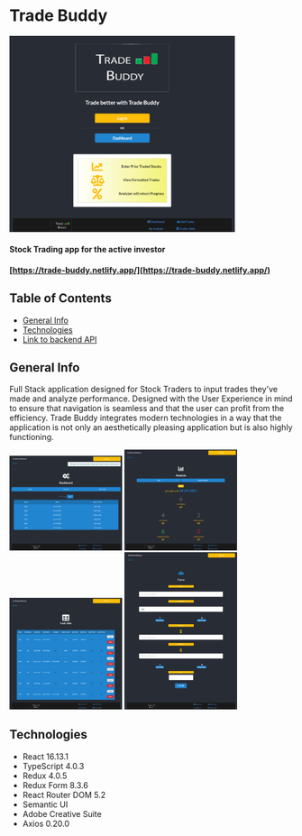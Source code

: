 # Trade Buddy

<img src="https://github.com/michael-williamson/trade_buddy_ts/blob/main/demoPics/trade-buddy-frontpage.png" width="400">

#### Stock Trading app for the active investor

#### [https://trade-buddy.netlify.app/](https://trade-buddy.netlify.app/)

## Table of Contents

- [General Info](#general-info)
- [Technologies](#technologies)
- [Link to backend API](https://github.com/michael-williamson/)

## General Info

Full Stack application designed for Stock Traders to input trades they've made and analyze performance. Designed with the User Experience in mind to ensure that navigation is
seamless and that the user can profit from the efficiency. Trade Buddy integrates modern technologies in a way that the application is not only an aesthetically pleasing application but is also highly functioning.

<img src="https://github.com/michael-williamson/trade_buddy_ts/blob/main/demoPics/trade-buddy-dashboard.png" width="200">
<img src="https://github.com/michael-williamson/trade_buddy_ts/blob/main/demoPics/trade-buddy-analysis.png" width="200">
<img src="https://github.com/michael-williamson/trade_buddy_ts/blob/main/demoPics/trade-buddy-table.png" width="200">
<img src="https://github.com/michael-williamson/trade_buddy_ts/blob/main/demoPics/trade-buddy-form.png" width="200">

## Technologies

- React 16.13.1
- TypeScript 4.0.3
- Redux 4.0.5
- Redux Form 8.3.6
- React Router DOM 5.2
- Semantic UI
- Adobe Creative Suite
- Axios 0.20.0
